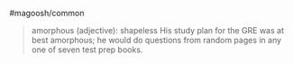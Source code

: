 #magoosh/common

> amorphous (adjective): shapeless 
His study plan for the GRE was at best amorphous; he would do questions from random pages in any one of seven test prep books. 
